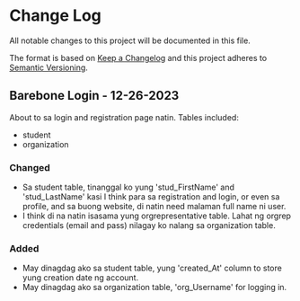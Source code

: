 # Change Log
All notable changes to this project will be documented in this file.
 
The format is based on [Keep a Changelog](http://keepachangelog.com/)
and this project adheres to [Semantic Versioning](http://semver.org/).
 
## Barebone Login - 12-26-2023
 
About to sa login and registration page natin. Tables included:
- student
- organization

### Changed

- Sa student table, tinanggal ko yung 'stud_FirstName' and 'stud_LastName' kasi I think para sa registration and login, or even sa profile, and sa buong website, di natin need malaman full name ni user.
- I think di na natin isasama yung orgrepresentative table. Lahat ng orgrep credentials (email and pass) nilagay ko nalang sa organization table.

 
### Added
- May dinagdag ako sa student table, yung 'created_At' column to store yung creation date ng account.
- May dinagdag ako sa organization table, 'org_Username' for logging in.
 
